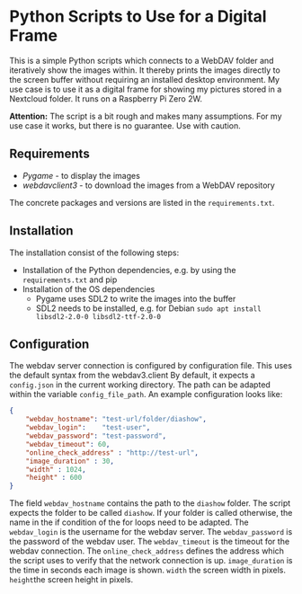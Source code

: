 # Python Scripts to Use for a Digital Frame

This is a simple Python scripts which connects to a WebDAV folder and iteratively show the images within. It thereby prints the images directly to the screen buffer without requiring an installed desktop environment. My use case is to use it as a digital frame for showing my pictures stored in a Nextcloud folder. It runs on a Raspberry Pi Zero 2W.

**Attention:** The script is a bit rough and makes many assumptions. For my use case it works, but there is no guarantee. Use with caution. 

## Requirements
* *Pygame* - to display the images
* *webdavclient3* - to download the images from a WebDAV repository

The concrete packages and versions are listed in the `requirements.txt`.

## Installation

The installation consist of the following steps:

* Installation of the Python dependencies, e.g. by using the `requirements.txt` and pip
* Installation of the OS dependencies
    * Pygame uses SDL2 to write the images into the buffer
    * SDL2 needs to be installed, e.g. for Debian `sudo apt install libsdl2-2.0-0 libsdl2-ttf-2.0-0`

## Configuration

The webdav server connection is configured by configuration file. This uses the default syntax from the webdav3.client By default, it expects a `config.json` in the current working directory. The path can be adapted within the variable `config_file_path`. An example configuration looks like:

```json
{
    "webdav_hostname": "test-url/folder/diashow",
    "webdav_login":    "test-user",
    "webdav_password": "test-password",
    "webdav_timeout": 60,
    "online_check_address" : "http://test-url",
    "image_duration" : 30,
    "width" : 1024,
    "height" : 600
}
```
The field `webdav_hostname` contains the path to the `diashow` folder. The script expects the folder to be called `diashow`. If your folder is called otherwise, the name in the if condition of the for loops need to be adapted. The `webdav_login` is the username for the webdav server. The `webdav_password` is the password of the webdav user. The `webdav_timeout` is the timeout for the webdav connection. The `online_check_address` defines the address which the script uses to verify that the network connection is up. `image_duration` is the time in seconds each image is shown. `width` the screen width in pixels. `height`the screen height in pixels.


